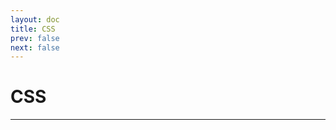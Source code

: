 ```yaml
---
layout: doc
title: CSS
prev: false
next: false
---
```


# CSS
---

<!-- @include: ./parts/core_concepts.md -->

<!-- @include: ./parts/base.md -->

<!-- @include: ./parts/fonts.md -->